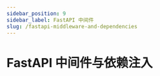 ```yaml
---
sidebar_position: 9
sidebar_label: FastAPI 中间件
slug: /fastapi-middleware-and-dependencies
---
```


# FastAPI 中间件与依赖注入

